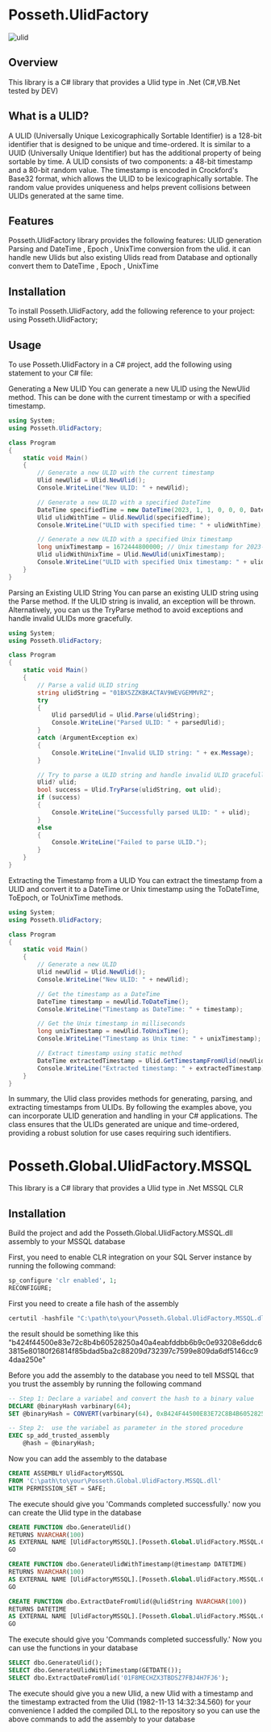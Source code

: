 # Posseth.UlidFactory
![ulid](https://raw.githubusercontent.com/MPCoreDeveloper/posseth.global.ulid/master/assets/ulid.png)
## Overview
This library is a C# library that provides a Ulid type in .Net 
(C#,VB.Net tested by DEV)

## What is a ULID?
A ULID (Universally Unique Lexicographically Sortable Identifier) is a 128-bit identifier that is designed to be unique and time-ordered.
It is similar to a UUID (Universally Unique Identifier) but has the additional property of being sortable by time.
A ULID consists of two components: a 48-bit timestamp and a 80-bit random value.
The timestamp is encoded in Crockford's Base32 format, which allows the ULID to be lexicographically sortable.
The random value provides uniqueness and helps prevent collisions between ULIDs generated at the same time.

## Features
Posseth.UlidFactory library provides the following features:
ULID generation Parsing and DateTime , Epoch , UnixTime conversion from the ulid.
it can handle new Ulids but also existing Ulids read from Database and optionally convert them to DateTime , Epoch , UnixTime

## Installation
To install Posseth.UlidFactory, add the following reference to your project:
using Posseth.UlidFactory;

## Usage
To use Posseth.UlidFactory in a C# project, add the following using statement to your C# file:


Generating a New ULID
You can generate a new ULID using the NewUlid method. This can be done with the current timestamp or with a specified timestamp.
```csharp	
using System;
using Posseth.UlidFactory;

class Program
{
    static void Main()
    {
        // Generate a new ULID with the current timestamp
        Ulid newUlid = Ulid.NewUlid();
        Console.WriteLine("New ULID: " + newUlid);

        // Generate a new ULID with a specified DateTime
        DateTime specifiedTime = new DateTime(2023, 1, 1, 0, 0, 0, DateTimeKind.Utc);
        Ulid ulidWithTime = Ulid.NewUlid(specifiedTime);
        Console.WriteLine("ULID with specified time: " + ulidWithTime);

        // Generate a new ULID with a specified Unix timestamp
        long unixTimestamp = 1672444800000; // Unix timestamp for 2023-01-01 00:00:00 UTC
        Ulid ulidWithUnixTime = Ulid.NewUlid(unixTimestamp);
        Console.WriteLine("ULID with specified Unix timestamp: " + ulidWithUnixTime);
    }
}
```
Parsing an Existing ULID String
You can parse an existing ULID string using the Parse method. If the ULID string is invalid, an exception will be thrown.
Alternatively, you can us the TryParse method to avoid exceptions and handle invalid ULIDs more gracefully.
```csharp	
using System;
using Posseth.UlidFactory;

class Program
{
    static void Main()
    {
        // Parse a valid ULID string
        string ulidString = "01BX5ZZKBKACTAV9WEVGEMMVRZ";
        try
        {
            Ulid parsedUlid = Ulid.Parse(ulidString);
            Console.WriteLine("Parsed ULID: " + parsedUlid);
        }
        catch (ArgumentException ex)
        {
            Console.WriteLine("Invalid ULID string: " + ex.Message);
        }

        // Try to parse a ULID string and handle invalid ULID gracefully
        Ulid? ulid;
        bool success = Ulid.TryParse(ulidString, out ulid);
        if (success)
        {
            Console.WriteLine("Successfully parsed ULID: " + ulid);
        }
        else
        {
            Console.WriteLine("Failed to parse ULID.");
        }
    }
}

```
Extracting the Timestamp from a ULID
You can extract the timestamp from a ULID and convert it to a DateTime or Unix timestamp using the ToDateTime, ToEpoch, or ToUnixTime methods.
```csharp	
using System;
using Posseth.UlidFactory;

class Program
{
    static void Main()
    {
        // Generate a new ULID
        Ulid newUlid = Ulid.NewUlid();
        Console.WriteLine("New ULID: " + newUlid);

        // Get the timestamp as a DateTime
        DateTime timestamp = newUlid.ToDateTime();
        Console.WriteLine("Timestamp as DateTime: " + timestamp);

        // Get the Unix timestamp in milliseconds
        long unixTimestamp = newUlid.ToUnixTime();
        Console.WriteLine("Timestamp as Unix time: " + unixTimestamp);

        // Extract timestamp using static method
        DateTime extractedTimestamp = Ulid.GetTimestampFromUlid(newUlid);
        Console.WriteLine("Extracted timestamp: " + extractedTimestamp);
    }
}

```
In summary, the Ulid class provides methods for generating, parsing, and extracting timestamps from ULIDs.
By following the examples above, you can incorporate ULID generation and handling in your C# applications.
The class ensures that the ULIDs generated are unique and time-ordered, providing a robust solution for use cases requiring such identifiers.

# Posseth.Global.UlidFactory.MSSQL
This library is a C# library that provides a Ulid type in .Net MSSQL CLR 

## Installation
Build the project and add the Posseth.Global.UlidFactory.MSSQL.dll assembly to your MSSQL database

First, you need to enable CLR integration on your SQL Server instance by running the following command:
```sql
sp_configure 'clr enabled', 1;
RECONFIGURE;
```
First you need to create a file hash of the assembly
```powershell
certutil -hashfile "C:\path\to\your\Posseth.Global.UlidFactory.MSSQL.dll" SHA512
```
the result should be something like this
"b424f44500e83e72c8b4b60528250a40a4eabfddbb6b9c0e93208e6ddc63815e80180f26814f85bdad5ba2c88209d732397c7599e809da6df5146cc94daa250e"

Before you add the assembly to the database you need to tell MSSQL that you trust the assembly by running the following command
```sql
-- Step 1: Declare a variabel and convert the hash to a binary value
DECLARE @binaryHash varbinary(64);
SET @binaryHash = CONVERT(varbinary(64), 0xB424F44500E83E72C8B4B60528250A40A4EABFDDBB6B9C0E93208E6DDC63815E80180F26814F85BDAD5BA2C88209D732397C7599E809DA6DF5146CC94DAA250E, 1);

-- Step 2:  use the variabel as parameter in the stored procedure
EXEC sp_add_trusted_assembly 
    @hash = @binaryHash;

```
Now you can add the assembly to the database
```sql
CREATE ASSEMBLY UlidFactoryMSSQL
FROM 'C:\path\to\your\Posseth.Global.UlidFactory.MSSQL.dll'
WITH PERMISSION_SET = SAFE;

```
The execute should give you 'Commands completed successfully.'
now you can create the Ulid type in the database
```sql
CREATE FUNCTION dbo.GenerateUlid()
RETURNS NVARCHAR(100)
AS EXTERNAL NAME [UlidFactoryMSSQL].[Posseth.Global.UlidFactory.MSSQL.CLR.UlidFunctionsHelpers].[GenerateUlid];
GO

CREATE FUNCTION dbo.GenerateUlidWithTimestamp(@timestamp DATETIME)
RETURNS NVARCHAR(100)
AS EXTERNAL NAME [UlidFactoryMSSQL].[Posseth.Global.UlidFactory.MSSQL.CLR.UlidFunctionsHelpers].[GenerateUlidWithTimestamp];
GO

CREATE FUNCTION dbo.ExtractDateFromUlid(@ulidString NVARCHAR(100))
RETURNS DATETIME
AS EXTERNAL NAME [UlidFactoryMSSQL].[Posseth.Global.UlidFactory.MSSQL.CLR.UlidFunctionsHelpers].[ExtractDateFromUlid];
GO
```
The execute should give you 'Commands completed successfully.'
Now you can use the functions in your database
```sql
SELECT dbo.GenerateUlid();
SELECT dbo.GenerateUlidWithTimestamp(GETDATE());
SELECT dbo.ExtractDateFromUlid('01F8MECHZX3TBDSZ7FBJ4H7FJ6');
```
The execute should give you a new Ulid, a new Ulid with a timestamp and the timestamp extracted from the Ulid (1982-11-13 14:32:34.560)
for your convenience I added the compiled DLL to the repository so you can use the above commands to add the assembly to your database